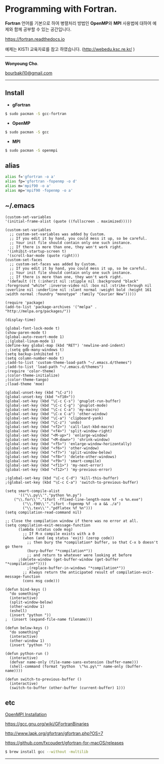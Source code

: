 # Programming with Fortran.

**Fortran** 언어를 기본으로 하여 병렬처리 방법인 **OpenMP**와 **MPI** 사용법에 대하여 예제와 함께 공부할 수 있는 공간입니다.

<a href="https://fortran.readthedocs.io" target="_blank"> https://fortran.readthedocs.io </a>

예제는 KISTI 교육자료를 참고 하였습니다. (<a href="http://webedu.ksc.re.kr" target="_blank">http://webedu.ksc.re.kr/ </a>)

---

**Wonyoung Cho**.

<bourbaki10@gmail.com>

---
## Install
- **gFortran**
```sh
$ sudo pacman -S gcc-fortran
```

- **OpenMP**
```sh
$ sudo pacman -S gcc
```

- **MPI**
```sh
$ sudo pacman -S openmpi
```

## alias
```sh
alias f='gfortran -o a'
alias fp='gfortran -fopenmp -o d'
alias m='mpif90 -o a'
alias mp='mpif90 -fopenmp -o a'
```

## ~/.emacs
```emacs
(custom-set-variables
'(initial-frame-alist (quote ((fullscreen . maximized)))))

(custom-set-variables
  ;; custom-set-variables was added by Custom.
  ;; If you edit it by hand, you could mess it up, so be careful.
  ;; Your init file should contain only one such instance.
  ;; If there is more than one, they won't work right.
 '(inhibit-startup-screen t)
 '(scroll-bar-mode (quote right)))
(custom-set-faces
  ;; custom-set-faces was added by Custom.
  ;; If you edit it by hand, you could mess it up, so be careful.
  ;; Your init file should contain only one such instance.
  ;; If there is more than one, they won't work right.
 '(default ((t (:inherit nil :stipple nil :background "black" :foreground "white" :inverse-video nil :box nil :strike-through nil :overline nil :underline nil :slant normal :weight bold :height 161 :width normal :foundry "monotype" :family "Courier New")))))

(require 'package)
(add-to-list 'package-archives '("melpa" . "http://melpa.org/packages/"))

(display-time)

(global-font-lock-mode t)
(show-paren-mode t)
(global-auto-revert-mode 1)
;;(global-linum-mode 1)
(define-key global-map (kbd "RET") 'newline-and-indent)
;;(setq gdb-many-windows t)
(setq backup-inhibited t)
(setq column-number-mode t)
;(add-to-list 'custom-theme-load-path "~/.emacs.d/themes")
;(add-to-list 'load-path "~/.emacs.d/themes")
;(require 'color-theme)
;(color-theme-initialize)
;(color-theme-tango)
;(load-theme 'moe)

(global-unset-key (kbd "\C-z"))
(global-unset-key (kbd "<f10>"))
(global-set-key (kbd "\C-c C-s") 'gnuplot-run-buffer)
(global-set-key (kbd "\C-c C-g") 'gnuplot-mode)
(global-set-key (kbd "\C-c C-a") 'my-macro)
(global-set-key (kbd "\C-x C-a") 'other-window)
(global-set-key (kbd "\C-a") 'clipboard-yank)
(global-set-key (kbd "\C-z") 'undo)
(global-set-key (kbd "<f2>") 'call-last-kbd-macro)
(global-set-key (kbd "<f4>") 'split-window-right)
(global-set-key (kbd "<M-up>") 'enlarge-window)
(global-set-key (kbd "<M-down>") 'shrink-window)
(global-set-key (kbd "<f5>") 'enlarge-window-horizontally)
(global-set-key (kbd "<f6>") 'other-window)
(global-set-key (kbd "<f7>") 'split-window-below)
(global-set-key (kbd "<f8>") 'delete-other-windows)
(global-set-key (kbd "<f9>") 'smart-compile)
(global-set-key (kbd "<f11>") 'my-next-error)
(global-set-key (kbd "<f12>") 'my-previous-error)

;(global-set-key (kbd "\C-c C-d") 'kill-this-buffer)
;(global-set-key (kbd "\C-c C-a") 'switch-to-previous-buffer)

(setq smart-compile-alist
      '(("\\.py\\'"."python %n.py")
	("\\.for\\'"."ifort -ffixed-line-length-none %f -o %n.exe")
        ("\\.f90\\'"."ifort -fopenmp %f -o a && ./a")
        ("\\.tex\\'"."pdflatex %f %n")))
(setq compilation-read-command nil)

;; Close the compilation window if there was no error at all.
(setq compilation-exit-message-function
      (lambda (status code msg)
        ;; If M-x compile exists with a 0
        (when (and (eq status 'exit) (zerop code))
          ;; then bury the *compilation* buffer, so that C-x b doesn't go there
          (bury-buffer "*compilation*"))
          ;; and return to whatever were looking at before
	  ;(delete-window (get-buffer-window (get-buffer "*compilation*"))))
          ;(replace-buffer-in-windows "*compilation*"))
        ;; Always return the anticipated result of compilation-exit-message-function
        (cons msg code)))

(defun bind-keys ()
  "do something"
  (interactive)
  (split-window-below)
  (other-window 1)
  (eshell)
  (insert "python "))
;  (insert (expand-file-name filename)))

(defun below-keys ()
  "do something"
  (interactive)
  (other-window 1)
  (insert "python "))

(defun python-run ()
  (interactive)
  (defvar name-only (file-name-sans-extension (buffer-name)))
  (shell-command (format "python  \"%s.py\"" name-only (buffer-name))))

(defun switch-to-previous-buffer ()
  (interactive)
  (switch-to-buffer (other-buffer (current-buffer) 1)))
```

## etc

<a href="http://lsi.ugr.es/jmantas/pdp/ayuda/datos/instalaciones/Install_OpenMPI_en.pdf" target="_blank"> OpenMPI Installation </a>

<a href="https://gcc.gnu.org/wiki/GFortranBinaries" target="_blank"> https://gcc.gnu.org/wiki/GFortranBinaries </a>

<a href="http://www.lapk.org/gfortran/gfortran.php?OS=7" target="_blank">   http://www.lapk.org/gfortran/gfortran.php?OS=7 </a>

<a href="https://github.com/fxcoudert/gfortran-for-macOS/releases" target="_blank">  https://github.com/fxcoudert/gfortran-for-macOS/releases </a>

```bash
$ brew install gcc --without -multilib
```

---


